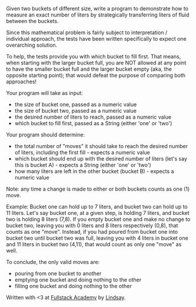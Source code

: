 Given two buckets of different size, write a program to demonstrate how to
measure an exact number of liters by strategically transferring liters of fluid
between the buckets.

Since this mathematical problem is fairly subject to interpretation /
individual approach, the tests have been written specifically to expect one
overarching solution.

To help, the tests provide you with which bucket to fill first. That means,
when starting with the larger bucket full, you are NOT allowed at any point to
have the smaller bucket full and the larger bucket empty (aka, the opposite
starting point); that would defeat the purpose of comparing both approaches! 

Your program will take as input:
- the size of bucket one, passed as a numeric value
- the size of bucket two, passed as a numeric value
- the desired number of liters to reach, passed as a numeric value
- which bucket to fill first, passed as a String (either 'one' or 'two')

Your program should determine:
- the total number of "moves" it should take to reach the desired number of
  liters, including the first fill - expects a numeric value
- which bucket should end up with the desired number of liters (let's say this
  is bucket A) - expects a String (either 'one' or 'two')
- how many liters are left in the other bucket (bucket B) - expects a numeric
  value

Note: any time a change is made to either or both buckets counts as one (1)
move. 

Example: 
Bucket one can hold up to 7 liters, and bucket two can hold up to 11 liters.
Let's say bucket one, at a given step, is holding 7 liters, and bucket two is
holding 8 liters (7,8). If you empty bucket one and make no change to bucket
two, leaving you with 0 liters and 8 liters respectively (0,8), that counts as
one "move". Instead, if you had poured from bucket one into bucket two until
bucket two was full, leaving you with 4 liters in bucket one and 11 liters in
bucket two (4,11), that would count as only one "move" as well.

To conclude, the only valid moves are:
- pouring from one bucket to another
- emptying one bucket and doing nothing to the other
- filling one bucket and doing nothing to the other

Written with <3 at [Fullstack Academy](http://www.fullstackacademy.com/) by
[Lindsay](http://lindsaylevine.com).
